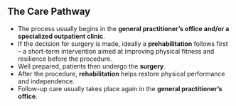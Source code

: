 ## The Care Pathway
- The process usually begins in the **general practitioner’s office and/or a specialized outpatient clinic**.  
- If the decision for surgery is made, ideally a **prehabilitation** follows first – a short-term intervention aimed at improving physical fitness and resilience before the procedure.  
- Well prepared, patients then undergo the **surgery**.  
- After the procedure, **rehabilitation** helps restore physical performance and independence.  
- Follow-up care usually takes place again in the **general practitioner’s office**.
